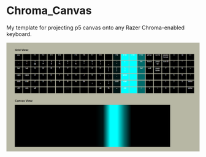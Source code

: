 # Chroma_Canvas
My template for projecting p5 canvas onto any Razer Chroma-enabled keyboard.

![app preview](https://github.com/guysela567/Chroma_Canvas/blob/main/demo.png?raw=true)
